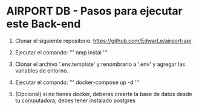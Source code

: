 # AIRPORT DB - Pasos para ejecutar este Back-end

1. Clonar el siguiente repositorio: https://github.com/EdwarLe/airport-api.

2. Ejecutar el comando:
'''
nmp instal
'''

3. Clonar el archivo '.env.template' y renombrarlo a '.env' y agregar las variables de entorno.

4. Ejecutar el comando:
'''
docker-compose up -d
'''

5. (Opcional) si no tienes docker, deberas crearte la base de datos desde tu computadora, debes tener instalado postgres